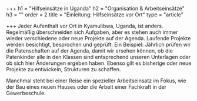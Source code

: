 +++
h1 = "Hilfseinsätze in Uganda"
h2 = "Organisation & Arbeitseinsätze"
h3 = ""
order = 2
title = "Einleitung: Hilfseinsätze vor Ort"
type = "article"

+++
Jeder Aufenthalt vor Ort in Kyamulibwa, Uganda, ist anders. Regelmäßig überschneiden sich Aufgaben, aber es stehen auch immer wieder verschiedene oder neue Projekte auf der Agenda. Laufende Projekte werden besichtigt, besprochen und geprüft. Ein Beispiel: Jährlich prüfen wir die Patenschaften auf der Agenda, damit wir ersehen können, ob die Patenkinder alle in den Klassen sind entsprechend  unseren Unterlagen oder ob sich hier Änderungen ergeben haben. Ebenso gilt es bisherige oder neue Projekte zu entwickeln, Strukturen zu schaffen.

Manchmal steht bei einer Reise ein spezieller Arbeitseinsatz im Fokus, wie der Bau eines neuen Hauses oder die Arbeit einer Fachkraft in der Gewerbeschule.